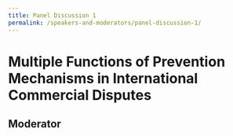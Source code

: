 ```yaml
---
title: Panel Discussion 1
permalink: /speakers-and-moderators/panel-discussion-1/
---
```


# Multiple Functions of Prevention Mechanisms in International Commercial Disputes

## Moderator


